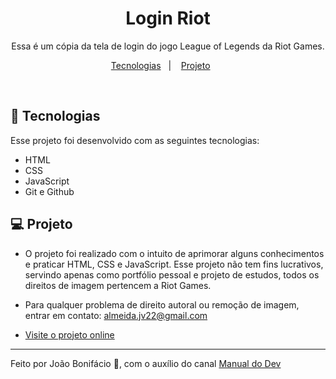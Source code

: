 <h1 align="center"> Login Riot </h1>

<p align="center">
Essa é um cópia da tela de login do jogo League of Legends da Riot Games. <br/>
</p>

<p align="center">
  <a href="#-tecnologias">Tecnologias</a>&nbsp;&nbsp;&nbsp;|&nbsp;&nbsp;&nbsp;
  <a href="#-projeto">Projeto</a>&nbsp;&nbsp;&nbsp;&nbsp;&nbsp;&nbsp;
</p>

<br>

## 🚀 Tecnologias

Esse projeto foi desenvolvido com as seguintes tecnologias:

- HTML
- CSS
- JavaScript
- Git e Github

## 💻 Projeto

- O projeto foi realizado com o intuito de aprimorar alguns conhecimentos e praticar HTML, CSS e JavaScript. Esse projeto não tem fins lucrativos, servindo apenas como portfólio pessoal e projeto de estudos, todos os direitos de imagem pertencem a Riot Games.
- Para qualquer problema de direito autoral ou remoção de imagem, entrar em contato: almeida.jv22@gmail.com

- [Visite o projeto online](https://Jbon1.github.io/login-riot/)

---

Feito por João Bonifácio :wave:, com o auxílio do canal <a href="https://www.youtube.com/@ManualdoDev">Manual do Dev</a>
